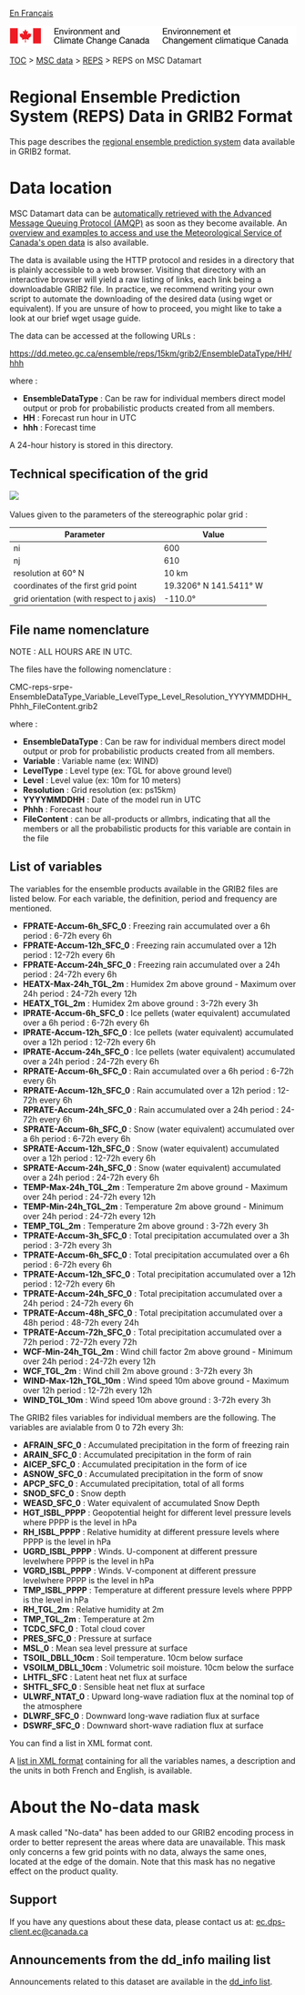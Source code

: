 [En Français](readme_reps-datamart_fr.md)

![ECCC logo](../../img_eccc-logo.png)

[TOC](../../readme_en.md) > [MSC data](../readme_en.md) > [REPS](readme_reps_en.md) > REPS on MSC Datamart

# Regional Ensemble Prediction System (REPS) Data in GRIB2 Format

This page describes the [regional ensemble prediction system](readme_reps_en.md) data available in GRIB2 format.

# Data location

MSC Datamart data can be [automatically retrieved with the Advanced Message Queuing Protocol (AMQP)](../../msc-datamart/amqp_en.md) as soon as they become available. An [overview and examples to access and use the Meteorological Service of Canada's open data](../../usage/readme_en.md) is also available.

The data is available using the HTTP protocol and resides in a directory that is plainly accessible to a web browser. Visiting that directory with an interactive browser will yield a raw listing of links, each link being a downloadable GRIB2 file. In practice, we recommend writing your own script to automate the downloading of the desired data (using wget or equivalent). If you are unsure of how to proceed, you might like to take a look at our brief wget usage guide.

The data can be accessed at the following URLs :

https://dd.meteo.gc.ca/ensemble/reps/15km/grib2/EnsembleDataType/HH/hhh

where :
* __EnsembleDataType__ : Can be raw for individual members direct model output or prob for probabilistic products created from all members.
* __HH__ : Forecast run hour in UTC
* __hhh__ : Forecast time

A 24-hour history is stored in this directory.

## Technical specification of the grid

![](https://collaboration.cmc.ec.gc.ca/cmc/cmos/public_doc/msc-data/nwp_reps/grille_reps.png)

Values given to the parameters of the stereographic polar grid :

| Parameter | Value |
| ------ | ------ |
| ni | 600 |
| nj | 610 | 
| resolution at 60° N | 10 km |
| coordinates of the first grid point | 19.3206° N  141.5411° W | 
| grid orientation (with respect to j axis) | -110.0° |

## File name nomenclature 

NOTE : ALL HOURS ARE IN UTC.

The files have the following nomenclature :

CMC-reps-srpe-EnsembleDataType_Variable_LevelType_Level_Resolution_YYYYMMDDHH_Phhh_FileContent.grib2

where :

* __EnsembleDataType__ : Can be raw for individual members direct model output or prob for probabilistic products created from all members.
* __Variable__ : Variable name (ex: WIND) 
* __LevelType__ : Level type (ex: TGL for above ground level)
* __Level__ : Level value (ex: 10m for 10 meters)
* __Resolution__ : Grid resolution (ex: ps15km)
* __YYYYMMDDHH__ : Date of the model run in UTC
* __Phhh__ : Forecast hour
* __FileContent__ : can be all-products or allmbrs, indicating that all the members or all the probabilistic products for this variable are contain in the file 

## List of variables

The variables for the ensemble products available in the GRIB2 files are listed below. For each variable, the definition, period and frequency are mentioned.

* __FPRATE-Accum-6h_SFC_0__ :  Freezing rain accumulated over a 6h period : 6-72h every 6h
* __FPRATE-Accum-12h_SFC_0__ : Freezing rain accumulated over a 12h period : 12-72h every 6h
* __FPRATE-Accum-24h_SFC_0__ : Freezing rain accumulated over a 24h period : 24-72h every 6h
* __HEATX-Max-24h_TGL_2m__ :   Humidex 2m above ground - Maximum over 24h period : 24-72h every 12h
* __HEATX_TGL_2m__ :           Humidex 2m above ground : 3-72h every 3h
* __IPRATE-Accum-6h_SFC_0__ :  Ice pellets (water equivalent) accumulated over a 6h period : 6-72h every 6h
* __IPRATE-Accum-12h_SFC_0__ : Ice pellets (water equivalent) accumulated over a 12h period : 12-72h every 6h
* __IPRATE-Accum-24h_SFC_0__ : Ice pellets (water equivalent) accumulated over a 24h period : 24-72h every 6h
* __RPRATE-Accum-6h_SFC_0__ :  Rain accumulated over a 6h period : 6-72h every 6h
* __RPRATE-Accum-12h_SFC_0__ : Rain accumulated over a 12h period : 12-72h every 6h
* __RPRATE-Accum-24h_SFC_0__ : Rain accumulated over a 24h period : 24-72h every 6h
* __SPRATE-Accum-6h_SFC_0__ :  Snow (water equivalent) accumulated over a 6h period : 6-72h every 6h
* __SPRATE-Accum-12h_SFC_0__ : Snow (water equivalent) accumulated over a 12h period : 12-72h every 6h
* __SPRATE-Accum-24h_SFC_0__ : Snow (water equivalent) accumulated over a 24h period : 24-72h every 6h
* __TEMP-Max-24h_TGL_2m__ :    Temperature 2m above ground - Maximum over 24h period : 24-72h every 12h
* __TEMP-Min-24h_TGL_2m__ :    Temperature 2m above ground - Minimum over 24h period : 24-72h every 12h
* __TEMP_TGL_2m__ :            Temperature 2m above ground : 3-72h every 3h
* __TPRATE-Accum-3h_SFC_0__ :  Total precipitation accumulated over a 3h period : 3-72h every 3h
* __TPRATE-Accum-6h_SFC_0__ :  Total precipitation accumulated over a 6h period : 6-72h every 6h
* __TPRATE-Accum-12h_SFC_0__ : Total precipitation accumulated over a 12h period : 12-72h every 6h
* __TPRATE-Accum-24h_SFC_0__ : Total precipitation accumulated over a 24h period : 24-72h every 6h
* __TPRATE-Accum-48h_SFC_0__ : Total precipitation accumulated over a 48h period : 48-72h every 24h
* __TPRATE-Accum-72h_SFC_0__ : Total precipitation accumulated over a 72h period : 72-72h every 72h
* __WCF-Min-24h_TGL_2m__ :     Wind chill factor 2m above ground - Minimum over 24h period : 24-72h every 12h
* __WCF_TGL_2m__ :             Wind chill 2m above ground : 3-72h every 3h
* __WIND-Max-12h_TGL_10m__ :   Wind speed 10m above ground - Maximum over 12h period : 12-72h every 12h
* __WIND_TGL_10m__ :           Wind speed 10m above ground : 3-72h every 3h
                                                                                  
The GRIB2 files variables for individual members are the following. The variables are avialable from 0 to 72h every 3h:

* __AFRAIN_SFC_0__ :     Accumulated precipitation in the form of freezing rain
* __ARAIN_SFC_0__ :      Accumulated precipitation in the form of rain 
* __AICEP_SFC_0__ :      Accumulated precipitation in the form of ice 
* __ASNOW_SFC_0__ :      Accumulated precipitation in the form of snow 
* __APCP_SFC_0__ :       Accumulated precipitation, total of all forms
* __SNOD_SFC_0__ :       Snow depth 
* __WEASD_SFC_0__ :      Water equivalent of accumulated Snow Depth 
* __HGT_ISBL_PPPP__ :    Geopotential height for different level pressure levels where PPPP is the level in hPa
* __RH_ISBL_PPPP__ :     Relative humidity at different pressure levels where PPPP is the level in hPa
* __UGRD_ISBL_PPPP__ :   Winds. U-component at different pressure levelwhere PPPP is the level in hPa
* __VGRD_ISBL_PPPP__ :   Winds. V-component at different pressure levelwhere PPPP is the level in hPa
* __TMP_ISBL_PPPP__ :    Temperature at different pressure levels where PPPP is the level in hPa
* __RH_TGL_2m__ :        Relative humidity at 2m 
* __TMP_TGL_2m__ :       Temperature at 2m 
* __TCDC_SFC_0__ :       Total cloud cover
* __PRES_SFC_0__ :       Pressure at surface 
* __MSL_0__ :            Mean sea level pressure at surface 
* __TSOIL_DBLL_10cm__ :  Soil temperature. 10cm below surface 
* __VSOILM_DBLL_10cm__ : Volumetric soil moisture. 10cm below the surface 
* __LHTFL_SFC__ :        Latent heat net flux at surface 
* __SHTFL_SFC_0__ :      Sensible heat net flux at surface 
* __ULWRF_NTAT_0__ :     Upward long-wave radiation flux at the nominal top of the atmosphere 
* __DLWRF_SFC_0__ :      Downward long-wave radiation flux at surface 
* __DSWRF_SFC_0__ :      Downward short-wave radiation flux at surface 

You can find a list in XML format cont.

A [list in XML format](https://collaboration.cmc.ec.gc.ca/cmc/cmos/public_doc/msc-data/nwp_reps/reps_element.xml) containing for all the variables names, a description and the units in both French and English, is available.

# About the No-data mask

A mask called "No-data" has been added to our GRIB2 encoding process in order to better represent the areas where data are unavailable. This mask only concerns a few grid points with no data, always the same ones, located at the edge of the domain. Note that this mask has no negative effect on the product quality.

## Support

If you have any questions about these data, please contact us at: ec.dps-client.ec@canada.ca

## Announcements from the dd_info mailing list 

Announcements related to this dataset are available in the [dd_info list](https://lists.ec.gc.ca/cgi-bin/mailman/listinfo/dd_info).
